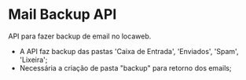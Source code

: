 # Mail Backup API
API para fazer backup de email no locaweb. 
- A API faz backup das pastas 'Caixa de Entrada', 'Enviados', 'Spam', 'Lixeira';
- Necessária a criação de pasta "backup" para retorno dos emails;
